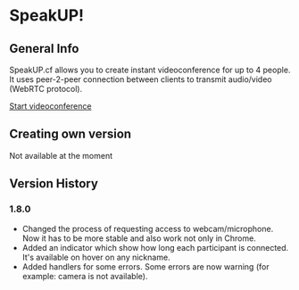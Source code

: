 # SpeakUP!
## General Info

SpeakUP.cf allows you to create instant videoconference for up to 4 people.
It uses peer-2-peer connection between clients to transmit audio/video (WebRTC protocol).

[Start videoconference](https://speakup.cf/)

## Creating own version

Not available at the moment

## Version History
### 1.8.0
* Changed the process of requesting access to webcam/microphone. Now it has to be more stable and also work not only in Chrome.
* Added an indicator which show how long each participant is connected. It's available on hover on any nickname.
* Added handlers for some errors. Some errors are now warning (for example: camera is not available).